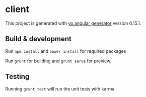 # client

This project is generated with [yo angular generator](https://github.com/yeoman/generator-angular)
version 0.15.1.


## Build & development
Run `npm install` and `bower install` for required packages

Run `grunt` for building and `grunt serve` for preview.

## Testing

Running `grunt test` will run the unit tests with karma.
